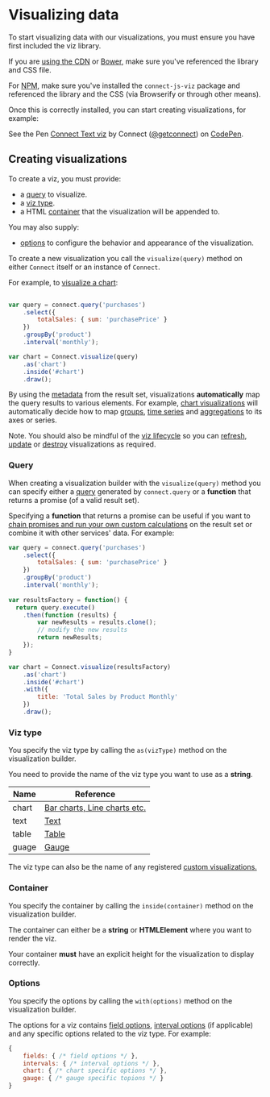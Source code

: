 # Visualizing data

To start visualizing data with our visualizations, you must ensure you have first included the viz library.

If you are [using the CDN](#cdn) or [Bower](#bower), make sure you've referenced the library and CSS file.

For [NPM](#npm), make sure you've installed the `connect-js-viz` package and referenced the library and the CSS
(via Browserify or through other means).

Once this is correctly installed, you can start creating visualizations, for example:

<p data-height="300" data-theme-id="17963" data-slug-hash="WvBGEO" data-default-tab="results" data-user="getconnect" class='codepen'>See the Pen <a href='http://codepen.io/getconnect/pen/WvBGEO/'>Connect Text viz</a> by Connect (<a href='http://codepen.io/getconnect'>@getconnect</a>) on <a href='http://codepen.io'>CodePen</a>.</p>

## Creating visualizations

To create a viz, you must provide:
* a [query](#query) to visualize.
* a [viz type](#viz-type).
* a HTML [container](#container) that the visualization will be appended to.

You may also supply:
* [options](#options) to configure the behavior and appearance of the visualization.

To create a new visualization you call the `visualize(query)` method on either `Connect` itself or an instance of `Connect`.

For example, to [visualize a chart](#chart-visualizations):

```js
    
var query = connect.query('purchases')
    .select({
        totalSales: { sum: 'purchasePrice' }
    })
    .groupBy('product')
    .interval('monthly');

var chart = Connect.visualize(query)
    .as('chart')
    .inside('#chart')
    .draw();

```

By using the [metadata](#metadata) from the result set, visualizations **automatically** map the query results to various elements.
For example, [chart visualizations](#chart-visualizations) will automatically decide how to map [groups](#group-by),
[time series](#time-intervals) and [aggregations](#aggregations) to its axes or series. 

Note. You should also be mindful of the [viz lifecycle](#viz-lifecycle) so you can [refresh](#refreshing-visualizations),
[update](#updating-visualizations) or [destroy](#destroying-visualizations) visualizations as required.

### Query 

When creating a visualization builder with the `visualize(query)` method you can specify either a [query](#querying-events) generated by `connect.query` or a **function** that returns a promise
(of a valid result set).

Specifying a **function** that returns a promise can be useful if you want to
[chain promises and run your own custom calculations](#manipulating-results-client-side) on the result set or combine it
with other services' data.  For example:

```js
var query = connect.query('purchases')
    .select({
        totalSales: { sum: 'purchasePrice' }
    })
    .groupBy('product')
    .interval('monthly');
    
var resultsFactory = function() {
  return query.execute()
    .then(function (results) {
        var newResults = results.clone();
        // modify the new results
        return newResults;
    });
}

var chart = Connect.visualize(resultsFactory)
    .as('chart')
    .inside('#chart')
    .with({
        title: 'Total Sales by Product Monthly'
    })
    .draw();
```

### Viz type

You specify the viz type by calling the `as(vizType)` method on the visualization builder.

You need to provide the name of the viz type you want to use as a **string**.

| Name          | Reference                                             |
| ------------- | ----------------------------------------------------- |
| chart       | [Bar charts, Line charts etc.](#chart-visualizations) |
| text        | [Text](#text-viz)                                     |
| table       | [Table](#table-viz)                                   |
| guage       | [Gauge](#gauge-visualization)                         |

The viz type can also be the name of any registered [custom visualizations.](#custom-visualizations)

### Container

You specify the container by calling the `inside(container)` method on the visualization builder.

The container can either be a **string** or **HTMLElement** where you want to render the viz.

Your container **must** have an explicit height for the visualization to display correctly.

### Options

You specify the options by calling the `with(options)` method on the visualization builder.

The options for a viz contains [field options](#field-options), [interval options](#interval-options) (if applicable)
and any specific options related to the viz type.  For example:

```js
{
    fields: { /* field options */ },
    intervals: { /* interval options */ },
    chart: { /* chart specific options */ },
    gauge: { /* gauge specific topions */ }
}
```
